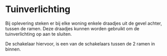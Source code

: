 # Tuinverlichting

Bij oplevering steken er bij elke woning enkele draadjes uit de gevel achter, tussen de ramen.
Deze draadjes kunnen worden gebruikt om de tuinverlichting op aan te sluiten.

De schakelaar hiervoor, is een van de schakelaars tussen de 2 ramen in binnen.